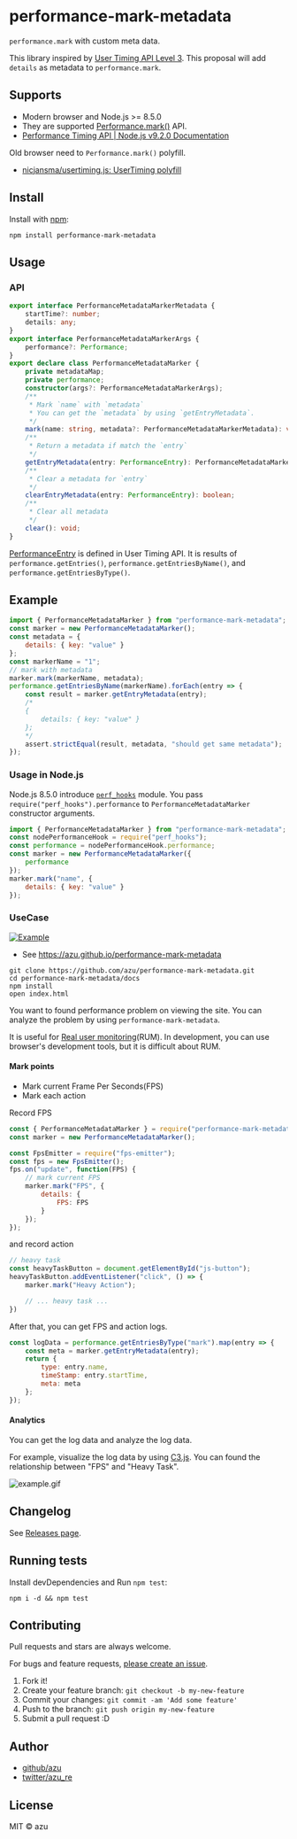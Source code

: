 # performance-mark-metadata

`performance.mark` with custom meta data.

This library inspired by [User Timing API Level 3](https://docs.google.com/presentation/d/1d64Y4rtLCxobGgljVySU2CJpMPK5ksaiZuv3ka1dCVA/edit#slide=id.p "User Timing L3").
This proposal will add `details` as metadata to `performance.mark`.

## Supports

- Modern browser and Node.js >= 8.5.0
- They are supported [Performance.mark()](https://developer.mozilla.org/en-US/docs/Web/API/Performance/mark "Performance.mark()") API.
- [Performance Timing API | Node.js v9.2.0 Documentation](https://nodejs.org/api/perf_hooks.html "Performance Timing API | Node.js v9.2.0 Documentation")

Old browser need to `Performance.mark()` polyfill.

- [nicjansma/usertiming.js: UserTiming polyfill](https://github.com/nicjansma/usertiming.js "nicjansma/usertiming.js: UserTiming polyfill")

## Install

Install with [npm](https://www.npmjs.com/):

    npm install performance-mark-metadata

## Usage

### API

```ts
export interface PerformanceMetadataMarkerMetadata {
    startTime?: number;
    details: any;
}
export interface PerformanceMetadataMarkerArgs {
    performance?: Performance;
}
export declare class PerformanceMetadataMarker {
    private metadataMap;
    private performance;
    constructor(args?: PerformanceMetadataMarkerArgs);
    /**
     * Mark `name` with `metadata`
     * You can get the `metadata` by using `getEntryMetadata`.
     */
    mark(name: string, metadata?: PerformanceMetadataMarkerMetadata): void;
    /**
     * Return a metadata if match the `entry`
     */
    getEntryMetadata(entry: PerformanceEntry): PerformanceMetadataMarkerMetadata | undefined;
    /**
     * Clear a metadata for `entry`
     */
    clearEntryMetadata(entry: PerformanceEntry): boolean;
    /**
     * Clear all metadata
     */
    clear(): void;
}
```

[PerformanceEntry](https://developer.mozilla.org/en-US/docs/Web/API/PerformanceEntry "PerformanceEntry") is defined in User Timing API.
It is results of `performance.getEntries()`, `performance.getEntriesByName()`, and `performance.getEntriesByType()`.

## Example

```js
import { PerformanceMetadataMarker } from "performance-mark-metadata";
const marker = new PerformanceMetadataMarker();
const metadata = {
    details: { key: "value" }
};
const markerName = "1";
// mark with metadata
marker.mark(markerName, metadata);
performance.getEntriesByName(markerName).forEach(entry => {
    const result = marker.getEntryMetadata(entry);
    /*
    {
        details: { key: "value" }
    };
    */
    assert.strictEqual(result, metadata, "should get same metadata");
});
```

### Usage in Node.js

Node.js 8.5.0 introduce [`perf_hooks`](https://nodejs.org/api/perf_hooks.html) module.
You pass `require("perf_hooks").performance` to `PerformanceMetadataMarker` constructor arguments.

```js
import { PerformanceMetadataMarker } from "performance-mark-metadata";
const nodePerformanceHook = require("perf_hooks");
const performance = nodePerformanceHook.performance;
const marker = new PerformanceMetadataMarker({
    performance
});
marker.mark("name", {
    details: { key: "value" }
});
```

### UseCase

[![Example](docs/example.png)](https://azu.github.io/performance-mark-metadata)

- See <https://azu.github.io/performance-mark-metadata>

```
git clone https://github.com/azu/performance-mark-metadata.git
cd performance-mark-metadata/docs
npm install
open index.html
```
 
You want to found performance problem on viewing the site.
You can analyze the problem by using `performance-mark-metadata`.

It is useful for [Real user monitoring](https://en.wikipedia.org/wiki/Real_user_monitoring "Real user monitoring")(RUM).
In development, you can use browser's development tools, but it is difficult about RUM.

#### Mark points

- Mark current Frame Per Seconds(FPS)
- Mark each action

Record FPS

```js
const { PerformanceMetadataMarker } = require("performance-mark-metadata");
const marker = new PerformanceMetadataMarker();

const FpsEmitter = require("fps-emitter");
const fps = new FpsEmitter();
fps.on("update", function(FPS) {
    // mark current FPS
    marker.mark("FPS", {
        details: {
            FPS: FPS
        }
    });
});
```

and record action

```js
// heavy task
const heavyTaskButton = document.getElementById("js-button");
heavyTaskButton.addEventListener("click", () => {
    marker.mark("Heavy Action");

    // ... heavy task ...
})
```

After that, you can get FPS and action logs.

```js
const logData = performance.getEntriesByType("mark").map(entry => {
    const meta = marker.getEntryMetadata(entry);
    return {
        type: entry.name,
        timeStamp: entry.startTime,
        meta: meta
    };
});
```

#### Analytics

You can get the log data and analyze the log data.

For example, visualize the log data by using [C3.js](http://c3js.org/ "C3.js").
You can found the relationship  between "FPS" and "Heavy Task".

![example.gif](./docs/example.gif)

## Changelog

See [Releases page](https://github.com/azu/performance-mark-metadata/releases).

## Running tests

Install devDependencies and Run `npm test`:

    npm i -d && npm test

## Contributing

Pull requests and stars are always welcome.

For bugs and feature requests, [please create an issue](https://github.com/azu/performance-mark-metadata/issues).

1. Fork it!
2. Create your feature branch: `git checkout -b my-new-feature`
3. Commit your changes: `git commit -am 'Add some feature'`
4. Push to the branch: `git push origin my-new-feature`
5. Submit a pull request :D

## Author

- [github/azu](https://github.com/azu)
- [twitter/azu_re](https://twitter.com/azu_re)

## License

MIT © azu
